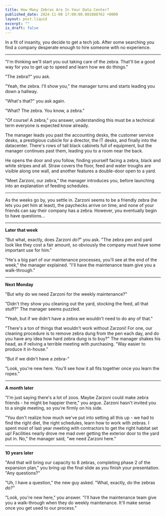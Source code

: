 ```yaml
---
title: How Many Zebras Are In Your Data Center?
published_date: 2024-11-08 17:00:00.801888762 +0000
layout: post.liquid
excerpt: ""
is_draft: false
---
```

In a fit of insanity, you decide to get a tech job. After some searching you find a company desperate enough to hire someone with no experience.

---

"I'm thinking we'll start you out taking care of the zebra. That'll be a good way for you to get up to speed and learn how we do things."

"The zebra?" you ask.

"Yeah, the zebra. I'll show you," the manager turns and starts leading you down a hallway.

"What's that?" you ask again.

"What? The zebra. You know, a zebra."

"Of course! A zebra," you answer, understanding this must be a technical term everyone is expected know already.

The manager leads you past the accounting desks, the customer service desks, a prestigious cubicle for a director, the IT desks, and finally into the datacenter. There's rows of tall black cabinets full of equipment, but the manager continues past them, leading you to a room near the back.

He opens the door and you follow, finding yourself facing a zebra, black and white stripes and all. Straw covers the floor, feed and water troughs are visible along one wall, and another features a double-door open to a yard.

"Meet Zarzoni, our zebra," the manager introduces you, before launching into an explanation of feeding schedules.

---

As the weeks go by, you settle in. Zarzoni seems to be a friendly zebra (he lets you pet him at least), the paychecks arrive on time, and none of your friends can say their company has a zebra. However, you eventually begin to have questions...

---

**Later that week**

"But what, exactly, does Zarzoni *do?*" you ask. "The zebra pen and yard look like they cost a fair amount, so obviously the company must have some important use for him."

"He's a big part of our maintenance processes, you'll see at the end of the week," the manager explained. "I'll have the maintenance team give you a walk-through."

---

**Next Monday**

"But why do we need Zarzoni for the weekly maintenance?"

"Didn't they show you cleaning out the yard, stocking the feed, all that stuff?" The manager seems puzzled.

"Yeah, but if we didn't have a zebra we wouldn't need to do any of that."

"There's a ton of things that wouldn't work without Zarzoni! For one, our cleaning procedure is to remove zebra dung from the pen each day, and do you have any idea how hard zebra dung is to buy?" The manager shakes his head, as if reliving a terrible meeting with purchasing. "Way easier to produce it in-house."

"But if we didn't have a zebra-"

"Look, you're new here. You'll see how it all fits together once you learn the ropes."

---

**A month later**

"I'm just saying there's a lot of zoos. Maybe Zarzoni could make zebra friends - he might be happier there," you argue. Zarzoni hasn't invited you to a single meeting, so you're firmly on his side.

"You don't realize how much we've put into setting all this up - we had to find the right diet, the right schedules, learn how to work with zebras. I spent most of last year meeting with contractors to get the right habitat set up! Facilities nearly drove me mad over getting the exterior door to the yard put in. No," the manager said, "we need Zarzoni here."

---

**10 years later**

"And that will bring our capacity to 8 zebras, completing phase 2 of the expansion plan," you bring up the final slide as you finish your presentation. "Any questions?"

"Uh, I have a question," the new guy asked. "What, exactly, do the zebras *do?"*

"Look, you're new here," you answer. "I'll have the maintenance team give you a walk-through when they do weekly maintenance. It'll make sense once you get used to our process."
